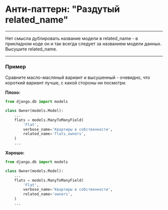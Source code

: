 # Анти-паттерн: "Раздутый related_name"

***

Нет смысла дублировать название модели в related_name - в прикладном коде он и так всегда следует за названием модели данных. Высушите related_name.

***

### Пример 

Сравните масло-масляный вариант и высушенный - очевидно, что короткий вариант лучше, с какой стороны ни посмотри.

**Плохо:**
```python
from django.db import models

class Owner(models.Model):
    ...
    flats = models.ManyToManyField(
        'Flat',
        verbose_name='Квартиры в собственности',
        related_name='flats_owners',
    )
    ...
```
**Хорошо:**
```python
from django.db import models

class Owner(models.Model):
    ...
    flats = models.ManyToManyField(
        'Flat',
        verbose_name='Квартиры в собственности',
        related_name='owners',
    )
    ...
```

